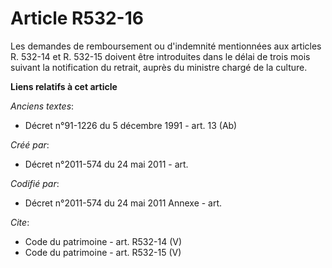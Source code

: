 # Article R532-16

Les demandes de remboursement ou d'indemnité mentionnées aux articles R. 532-14 et R. 532-15 doivent être introduites dans le
délai de trois mois suivant la notification du retrait, auprès du ministre chargé de la culture.

**Liens relatifs à cet article**

_Anciens textes_:

  - Décret n°91-1226 du 5 décembre 1991 - art. 13 (Ab)

_Créé par_:

  - Décret n°2011-574 du 24 mai 2011  - art.

_Codifié par_:

  - Décret n°2011-574 du 24 mai 2011 Annexe - art.

_Cite_:

  - Code du patrimoine - art. R532-14 (V)
  - Code du patrimoine - art. R532-15 (V)

